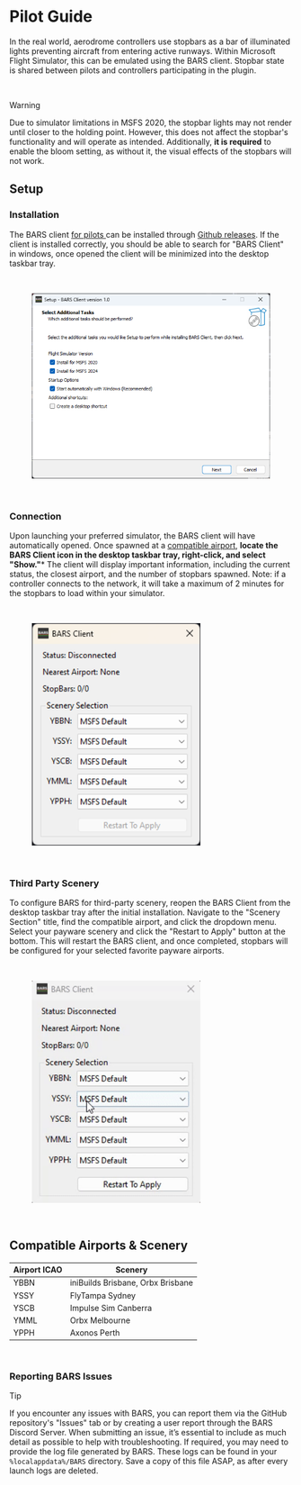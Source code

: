 # Pilot Guide

In the real world, aerodrome controllers use stopbars as a bar of illuminated lights preventing aircraft from entering active runways. Within Microsoft Flight Simulator, this can be emulated using the BARS client. Stopbar state is shared between pilots and controllers participating in the plugin.

<br>

> [!WARNING]  
> Due to simulator limitations in MSFS 2020, the stopbar lights may not render until closer to the holding point. However, this does not affect the stopbar's functionality and will operate as intended. Additionally, **it is required** to enable the bloom setting, as without it, the visual effects of the stopbars will not work.

## Setup

### Installation  
The BARS client <ins> for pilots </ins> can be installed through [Github releases](https://github.com/AussieScorcher/BARS/releases). If the client is installed correctly, you should be able to search for "BARS Client" in windows, once opened the client will be minimized into the desktop taskbar tray.

<br>

<figure>
    <img src="../Assets/BARS_client_install.png" width="450">
    <figcaption></figcaption>
</figure>

<br>

### Connection
Upon launching your preferred simulator, the BARS client will have automatically opened. Once spawned at a [compatible airport](#compatible-airports--scenery), **locate the BARS Client icon in the desktop taskbar tray, right-click, and select "Show."*** The client will display important information, including the current status, the closest airport, and the number of stopbars spawned. Note: if a controller connects to the network, it will take a maximum of 2 minutes for the stopbars to load within your simulator. 

<br>

<figure>
    <img src="../Assets/BARS_client_connection.png" width="300">
    <figcaption></figcaption>
</figure>

<br>

### Third Party Scenery
To configure BARS for third-party scenery, reopen the BARS Client from the desktop taskbar tray after the initial installation. Navigate to the "Scenery Section" title, find the compatible airport, and click the dropdown menu. Select your payware scenery and click the "Restart to Apply" button at the bottom. This will restart the BARS client, and once completed, stopbars will be configured for your selected favorite payware airports.

<br>

<figure>
    <img src="../Assets/BARS_client_scenery.gif" width="300">
    <figcaption></figcaption>
</figure>

<br>

## Compatible Airports & Scenery

| **Airport ICAO** | **Scenery**                  |
|--------------|--------------------------|
| YBBN         | iniBuilds Brisbane, Orbx Brisbane |
| YSSY         | FlyTampa Sydney          |
| YSCB         | Impulse Sim Canberra     |
| YMML         | Orbx Melbourne           |
| YPPH         | Axonos Perth             |

<br>

### Reporting BARS Issues

> [!TIP]  
>  If you encounter any issues with BARS, you can report them via the GitHub repository's "Issues" tab or by creating a user report through the BARS Discord Server. When submitting an issue, it’s essential to include as much detail as possible to help with troubleshooting. If required, you may need to provide the log file generated by BARS. These logs can be found in your `%localappdata%/BARS` directory. Save a copy of this file ASAP, as after every launch logs are deleted.
